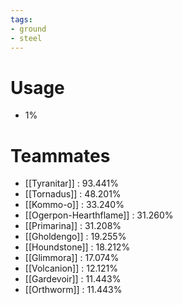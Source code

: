 ```yaml
---
tags:
- ground
- steel
---
```

# Usage
- 1%
# Teammates
- [[Tyranitar]] : 93.441%
- [[Tornadus]] : 48.201%
- [[Kommo-o]] : 33.240%
- [[Ogerpon-Hearthflame]] : 31.260%
- [[Primarina]] : 31.208%
- [[Gholdengo]] : 19.255%
- [[Houndstone]] : 18.212%
- [[Glimmora]] : 17.074%
- [[Volcanion]] : 12.121%
- [[Gardevoir]] : 11.443%
- [[Orthworm]] : 11.443%